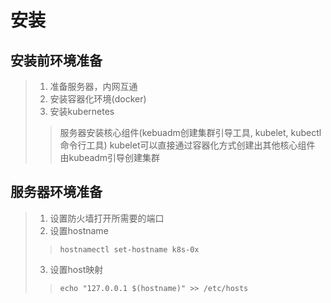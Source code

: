 # 安装
## 安装前环境准备
>1. 准备服务器，内网互通
>2. 安装容器化环境(docker)
>3. 安装kubernetes
>> 服务器安装核心组件(kebuadm创建集群引导工具, kubelet, kubectl命令行工具)
>> kubelet可以直接通过容器化方式创建出其他核心组件
>> 由kubeadm引导创建集群

## 服务器环境准备
>1. 设置防火墙打开所需要的端口
>2. 设置hostname
>> `hostnamectl set-hostname k8s-0x`
>3. 设置host映射
>> `echo "127.0.0.1 $(hostname)" >> /etc/hosts`
